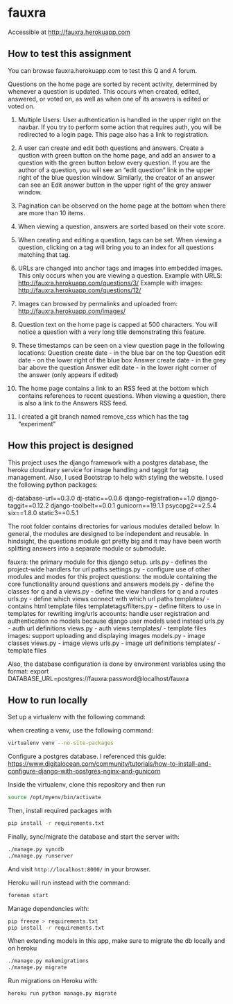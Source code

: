 # fauxra

Accessible at http://fauxra.herokuapp.com

## How to test this assignment

You can browse fauxra.herokuapp.com to test this Q and A forum. 

Questions on the home page are sorted by recent activity, determined by 
whenever a question is updated. This occurs when created, edited, answered,
or voted on, as well as when one of its answers is edited or voted on. 

1. Multiple Users: User authentication is handled in the upper right 
on the navbar. If you try to perform some action that requires auth, you will
be redirected to a login page. This page also has a link to registration. 

2. A user can create and edit both questions and answers. Create a qustion with 
green button on the home page, and add an answer to a question with the green button
below every question. If you are the author of a question, you will see an 
“edit question” link in the upper right of the blue question window. Similarly, 
the creator of an answer can see an Edit answer button in the upper right of
the grey answer window. 

3. Pagination can be observed on the home page at the bottom when there are 
more than 10 items.

4. When viewing a question, answers are sorted based on their vote score. 

5. When creating and editing a question, tags can be set. When viewing a question,
clicking on a tag will bring you to an index for all questions matching that tag. 

6. URLs are changed into anchor tags and images into embedded images. 
This only occurs when you are viewing a question. 
Example with URLS: http://fauxra.herokuapp.com/questions/3/
Example with images: http://fauxra.herokuapp.com/questions/12/

7. Images can browsed by permalinks and uploaded from:
http://fauxra.herokuapp.com/images/

8. Question text on the home page is capped at 500 characters. You will notice
a question with a very long title demonstrating this feature. 

9. These timestamps can be seen on a view question page in the following locations:
Question create date - in the blue bar on the top
Question edit date - on the lower right of the blue box
Answer create date - in the grey bar above the question
Answer edit date - in the lower right corner of the answer (only appears if edited)

10. The home page contains a link to an RSS feed at the bottom which contains
references to recent questions. When viewing a question, there is also a link
to the Answers RSS feed. 

11. I created a git branch named remove_css which has the tag “experiment”

## How this project is designed

This project uses the django framework with a postgres database, the heroku 
cloudinary service for image handling and taggit for tag management.
Also, I used Bootstrap to help with styling the website. 
I used the following python packages:

dj-database-url==0.3.0
dj-static==0.0.6
django-registration==1.0
django-taggit==0.12.2
django-toolbelt==0.0.1
gunicorn==19.1.1
psycopg2==2.5.4
six==1.8.0
static3==0.5.1

The root folder contains directories for various modules detailed below:
In general, the modules are designed to be independent and reusable. 
In hindsight, the questions module got pretty big and it may have been worth
splitting answers into a separate module or submodule. 

fauxra: the primary module for this django setup. 
  urls.py - defines the project-wide handlers for url paths
  settings.py - configure use of other modules and modes for this project
questions: the module containing the core functionality around questions and answers
  models.py - define the classes for q and a
  views.py - define the view handlers for q and a routes
  urls.py - define which views connect with which url paths
  templates/ - contains html template files
  templatetags/filters.py - define filters to use in templates for rewriting img/urls
accounts: handle user registration and authentication
  no models because django user models used instead
  urls.py - auth url definitions
  views.py - auth views
  templates/ - template files
images: support uploading and displaying images
  models.py - image classes
  views.py - image views
  urls.py - image url definitions
  templates/ - template files


Also, the database configuration is done by environment variables using the format:
export DATABASE_URL=postgres://fauxra:password@localhost/fauxra


## How to run locally
Set up a virtualenv with the following command:

when creating a venv, use the following command:
```sh
virtualenv venv --no-site-packages
```

Configure a postgres database. I referenced this guide: 
https://www.digitalocean.com/community/tutorials/how-to-install-and-configure-django-with-postgres-nginx-and-gunicorn


Inside the virtualenv, clone this repository and then run
```sh
source /opt/myenv/bin/activate
```

Then, install required packages with 
```sh
pip install -r requirements.txt
```

Finally, sync/migrate the database and start the server with:
```sh
./manage.py syncdb
./manage.py runserver
```

And visit `http://localhost:8000/` in your browser. 

Heroku will run instead with the command:
```sh
foreman start
```

Manage dependencies with:

```sh
pip freeze > requirements.txt
pip install -r requirements.txt
```

When extending models in this app, make sure to migrate the db locally and on heroku
```sh
./manage.py makemigrations
./manage.py migrate
```

Run migrations on Heroku with:
```sh
heroku run python manage.py migrate
```

